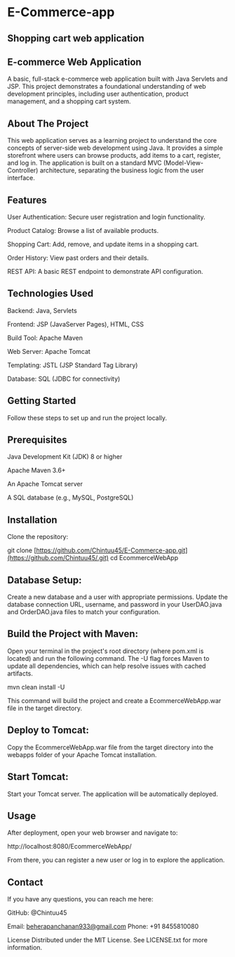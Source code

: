 # E-Commerce-app
Shopping cart web application
-----------------------------
E-commerce Web Application
----------------------------
A basic, full-stack e-commerce web application built with Java Servlets and JSP. This project demonstrates a foundational understanding of web development principles, including user authentication, product management, and a shopping cart system.

About The Project
-----------------
This web application serves as a learning project to understand the core concepts of server-side web development using Java. It provides a simple storefront where users can browse products, add items to a cart, register, and log in. The application is built on a standard MVC (Model-View-Controller) architecture, separating the business logic from the user interface.

Features
----------
User Authentication: Secure user registration and login functionality.

Product Catalog: Browse a list of available products.

Shopping Cart: Add, remove, and update items in a shopping cart.

Order History: View past orders and their details.

REST API: A basic REST endpoint to demonstrate API configuration.

Technologies Used
-----------------
Backend: Java, Servlets

Frontend: JSP (JavaServer Pages), HTML, CSS

Build Tool: Apache Maven

Web Server: Apache Tomcat

Templating: JSTL (JSP Standard Tag Library)

Database: SQL (JDBC for connectivity)

Getting Started
---------------
Follow these steps to set up and run the project locally.

Prerequisites
-------------
Java Development Kit (JDK) 8 or higher

Apache Maven 3.6+

An Apache Tomcat server

A SQL database (e.g., MySQL, PostgreSQL)

Installation
-------------
Clone the repository:

git clone [https://github.com/Chintuu45/E-Commerce-app.git](https://github.com/Chintuu45/.git)
cd EcommerceWebApp

Database Setup:
--------------
Create a new database and a user with appropriate permissions. Update the database connection URL, username, and password in your UserDAO.java and OrderDAO.java files to match your configuration.

Build the Project with Maven:
----------------------------
Open your terminal in the project's root directory (where pom.xml is located) and run the following command. The -U flag forces Maven to update all dependencies, which can help resolve issues with cached artifacts.

mvn clean install -U

This command will build the project and create a EcommerceWebApp.war file in the target directory.

Deploy to Tomcat:
------------------
Copy the EcommerceWebApp.war file from the target directory into the webapps folder of your Apache Tomcat installation.

Start Tomcat:
------------
Start your Tomcat server. The application will be automatically deployed.

Usage
-------
After deployment, open your web browser and navigate to:

http://localhost:8080/EcommerceWebApp/

From there, you can register a new user or log in to explore the application.

Contact
-------
If you have any questions, you can reach me here:

GitHub: @Chintuu45

Email: beherapanchanan933@gmail.com
Phone: +91 8455810080

License
Distributed under the MIT License. See LICENSE.txt for more information.
